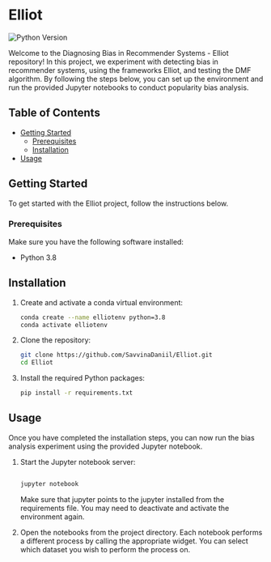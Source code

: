 # Elliot

![Python Version](https://img.shields.io/badge/python-3.8-blue)

Welcome to the Diagnosing Bias in Recommender Systems - Elliot repository! In this project, we experiment with detecting bias in recommender systems, using the frameworks Elliot, and testing the DMF algorithm. By following the steps below, you can set up the environment and run the provided Jupyter notebooks to conduct popularity bias analysis.

## Table of Contents

- [Getting Started](#getting-started)
  - [Prerequisites](#prerequisites)
  - [Installation](#installation)
- [Usage](#usage)

## Getting Started

To get started with the Elliot project, follow the instructions below.

### Prerequisites

Make sure you have the following software installed:

- Python 3.8

## Installation

1. Create and activate a conda virtual environment:

   ```bash
   conda create --name elliotenv python=3.8
   conda activate elliotenv
   ```

2. Clone the repository:

   ```bash
   git clone https://github.com/SavvinaDaniil/Elliot.git
   cd Elliot
   ```

3. Install the required Python packages:

   ```bash
   pip install -r requirements.txt
   ```
## Usage

Once you have completed the installation steps, you can now run the bias analysis experiment using the provided Jupyter notebook.

1. Start the Jupyter notebook server:

   ```bash
   
   jupyter notebook
   ```
   Make sure that jupyter points to the jupyter installed from the requirements file. You may need to deactivate and activate the environment again.

2. Open the notebooks from the project directory. Each notebook performs a different process by calling the appropriate widget. You can select which dataset you wish to perform the process on.
